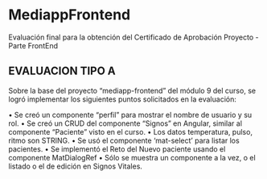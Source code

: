 # MediappFrontend

Evaluación final para la obtención del Certificado de Aprobación Proyecto - Parte FrontEnd

## EVALUACION TIPO A

Sobre la base del proyecto “mediapp-frontend” del módulo 9 del curso, se logró implementar los siguientes puntos solicitados en la evaluación: 

•	Se creó un componente “perfil” para mostrar el nombre de usuario y su rol.
•	Se creó un CRUD del componente “Signos” en Angular, similar al componente “Paciente” visto en el curso. 
•	Los datos temperatura, pulso, ritmo son STRING.
•	Se usó el componente ‘mat-select’ para listar los pacientes.
•	Se implementó el Reto del Nuevo paciente usando el componente MatDialogRef
•	Sólo se muestra un componente a la vez, o el listado o el de edición en Signos Vitales.


